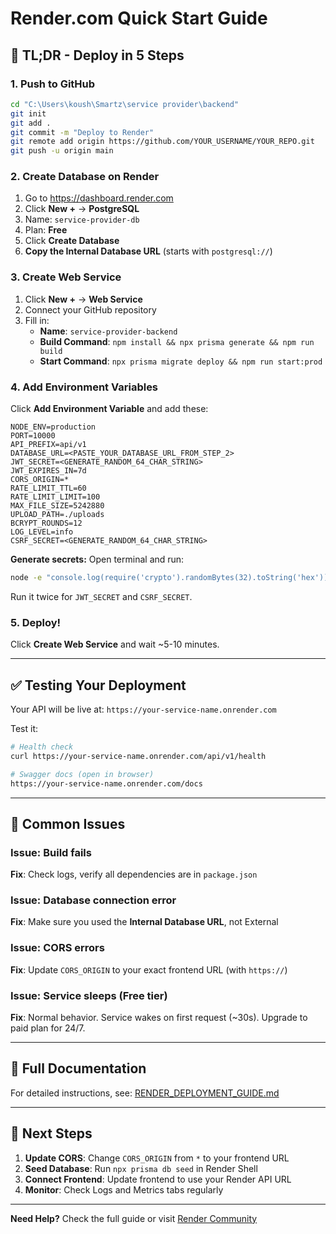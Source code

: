 # Render.com Quick Start Guide

## 🚀 TL;DR - Deploy in 5 Steps

### 1. Push to GitHub

```bash
cd "C:\Users\koush\Smartz\service provider\backend"
git init
git add .
git commit -m "Deploy to Render"
git remote add origin https://github.com/YOUR_USERNAME/YOUR_REPO.git
git push -u origin main
```

### 2. Create Database on Render

1. Go to https://dashboard.render.com
2. Click **New +** → **PostgreSQL**
3. Name: `service-provider-db`
4. Plan: **Free**
5. Click **Create Database**
6. **Copy the Internal Database URL** (starts with `postgresql://`)

### 3. Create Web Service

1. Click **New +** → **Web Service**
2. Connect your GitHub repository
3. Fill in:
   - **Name**: `service-provider-backend`
   - **Build Command**: `npm install && npx prisma generate && npm run build`
   - **Start Command**: `npx prisma migrate deploy && npm run start:prod`

### 4. Add Environment Variables

Click **Add Environment Variable** and add these:

```
NODE_ENV=production
PORT=10000
API_PREFIX=api/v1
DATABASE_URL=<PASTE_YOUR_DATABASE_URL_FROM_STEP_2>
JWT_SECRET=<GENERATE_RANDOM_64_CHAR_STRING>
JWT_EXPIRES_IN=7d
CORS_ORIGIN=*
RATE_LIMIT_TTL=60
RATE_LIMIT_LIMIT=100
MAX_FILE_SIZE=5242880
UPLOAD_PATH=./uploads
BCRYPT_ROUNDS=12
LOG_LEVEL=info
CSRF_SECRET=<GENERATE_RANDOM_64_CHAR_STRING>
```

**Generate secrets:**
Open terminal and run:

```bash
node -e "console.log(require('crypto').randomBytes(32).toString('hex'))"
```

Run it twice for `JWT_SECRET` and `CSRF_SECRET`.

### 5. Deploy!

Click **Create Web Service** and wait ~5-10 minutes.

---

## ✅ Testing Your Deployment

Your API will be live at: `https://your-service-name.onrender.com`

Test it:

```bash
# Health check
curl https://your-service-name.onrender.com/api/v1/health

# Swagger docs (open in browser)
https://your-service-name.onrender.com/docs
```

---

## 🔧 Common Issues

### Issue: Build fails

**Fix**: Check logs, verify all dependencies are in `package.json`

### Issue: Database connection error

**Fix**: Make sure you used the **Internal Database URL**, not External

### Issue: CORS errors

**Fix**: Update `CORS_ORIGIN` to your exact frontend URL (with `https://`)

### Issue: Service sleeps (Free tier)

**Fix**: Normal behavior. Service wakes on first request (~30s). Upgrade to paid plan for 24/7.

---

## 📖 Full Documentation

For detailed instructions, see: [RENDER_DEPLOYMENT_GUIDE.md](../RENDER_DEPLOYMENT_GUIDE.md)

---

## 🎉 Next Steps

1. **Update CORS**: Change `CORS_ORIGIN` from `*` to your frontend URL
2. **Seed Database**: Run `npx prisma db seed` in Render Shell
3. **Connect Frontend**: Update frontend to use your Render API URL
4. **Monitor**: Check Logs and Metrics tabs regularly

---

**Need Help?** Check the full guide or visit [Render Community](https://community.render.com/)




